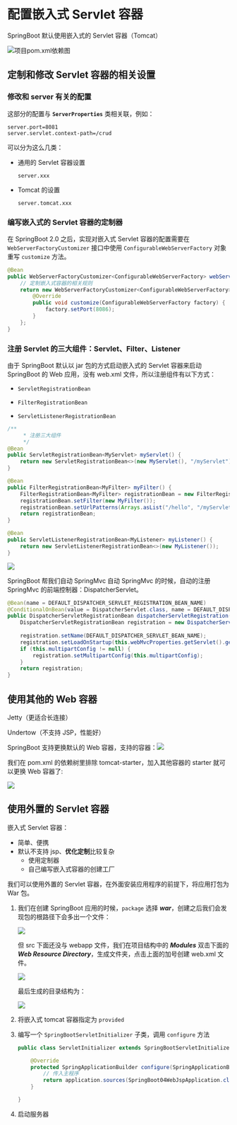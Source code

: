 # 配置嵌入式 Servlet 容器

SpringBoot 默认使用嵌入式的 Servlet 容器（Tomcat）

![项目pom.xml依赖图](https://gitee.com/PhoenixBM/FigureBed/raw/picgo/img/20190730211539.png)



## 定制和修改 Servlet 容器的相关设置

### 修改和 server 有关的配置

这部分的配置与 **`ServerProperties`** 类相关联，例如：

```properties
server.port=8081
server.servlet.context-path=/crud
```

可以分为这么几类：

- 通用的 Servlet 容器设置

  `server.xxx`

- Tomcat 的设置

  `server.tomcat.xxx`
  
  

### 编写嵌入式的 Servlet 容器的定制器

在 SpringBoot 2.0 之后，实现对嵌入式 Servlet 容器的配置需要在` WebServerFactoryCustomizer` 接口中使用 `ConfigurableWebServerFactory` 对象重写 `customize` 方法。

```java
@Bean
public WebServerFactoryCustomizer<ConfigurableWebServerFactory> webServerFactoryCustomizer() {
    // 定制嵌入式容器的相关规则
    return new WebServerFactoryCustomizer<ConfigurableWebServerFactory>() {
        @Override
        public void customize(ConfigurableWebServerFactory factory) {
            factory.setPort(8086);
        }
    };
}
```



### 注册 Servlet 的三大组件：Servlet、Filter、Listener

由于 SpringBoot 默认以 jar 包的方式启动嵌入式的 Servlet 容器来启动 SpringBoot 的 Web 应用，没有 web.xml 文件，所以注册组件有以下方式：

- `ServletRegistrationBean`

- `FilterRegistrationBean`

- `ServletListenerRegistrationBean`

```java
/**
     * 注册三大组件
     */
@Bean
public ServletRegistrationBean<MyServlet> myServlet() {
    return new ServletRegistrationBean<>(new MyServlet(), "/myServlet");
}

@Bean
public FilterRegistrationBean<MyFilter> myFilter() {
    FilterRegistrationBean<MyFilter> registrationBean = new FilterRegistrationBean<MyFilter>();
    registrationBean.setFilter(new MyFilter());
    registrationBean.setUrlPatterns(Arrays.asList("/hello", "/myServlet"));
    return registrationBean;
}

@Bean
public ServletListenerRegistrationBean<MyListener> myListener() {
    return new ServletListenerRegistrationBean<>(new MyListener());
}
```

![](https://gitee.com/PhoenixBM/FigureBed/raw/picgo/img/20190731100034.png)



SpringBoot 帮我们自动 SpringMvc 自动 SpringMvc 的时候，自动的注册 SpringMvc 的前端控制器：DispatcherServlet。

```java
@Bean(name = DEFAULT_DISPATCHER_SERVLET_REGISTRATION_BEAN_NAME)
@ConditionalOnBean(value = DispatcherServlet.class, name = DEFAULT_DISPATCHER_SERVLET_BEAN_NAME)
public DispatcherServletRegistrationBean dispatcherServletRegistration(DispatcherServlet dispatcherServlet) {
    DispatcherServletRegistrationBean registration = new DispatcherServletRegistrationBean(dispatcherServlet,
                                                                                           this.webMvcProperties.getServlet().getPath());
    registration.setName(DEFAULT_DISPATCHER_SERVLET_BEAN_NAME);
    registration.setLoadOnStartup(this.webMvcProperties.getServlet().getLoadOnStartup());
    if (this.multipartConfig != null) {
        registration.setMultipartConfig(this.multipartConfig);
    }
    return registration;
}
```



## 使用其他的 Web 容器

Jetty（更适合长连接）

Undertow（不支持 JSP，性能好）

SpringBoot 支持更换默认的 Web 容器，支持的容器：![](https://gitee.com/PhoenixBM/FigureBed/raw/picgo/img/20190731101051.png)



我们在 pom.xml 的依赖树里排除 tomcat-starter，加入其他容器的 starter 就可以更换 Web 容器了:

![](https://gitee.com/PhoenixBM/FigureBed/raw/picgo/img/20190731101605.png)



## 使用外置的 Servlet 容器

嵌入式 Servlet 容器：

- 简单、便携
- 默认不支持 jsp、**优化定制**比较复杂
  - 使用定制器
  - 自己编写嵌入式容器的创建工厂

我们可以使用外置的 Servlet 容器，在外面安装应用程序的前提下，将应用打包为 War 包。



1. 我们在创建 SpringBoot 应用的时候，`package` 选择 ***war***，创建之后我们会发现包的根路径下会多出一个文件：

    ![](https://gitee.com/PhoenixBM/FigureBed/raw/picgo/img/20190731112234.png)

    但 src 下面还没与 webapp 文件，我们在项目结构中的 ***Modules*** 双击下面的 ***Web Resource Directory***，生成文件夹，点击上面的加号创建 web.xml 文件。

    ![](https://gitee.com/PhoenixBM/FigureBed/raw/picgo/img/20190731112944.png)

    最后生成的目录结构为：

    ![](https://gitee.com/PhoenixBM/FigureBed/raw/picgo/img/20190731112858.png)

2. 将嵌入式 tomcat 容器指定为 `provided` 

3. 编写一个 `SpringBootServletInitializer` 子类，调用 `configure` 方法

   ```java
   public class ServletInitializer extends SpringBootServletInitializer {
   
       @Override
       protected SpringApplicationBuilder configure(SpringApplicationBuilder application) {
           // 传入主程序
           return application.sources(SpringBoot04WebJspApplication.class);
       }
   
   }
   ```

4. 启动服务器